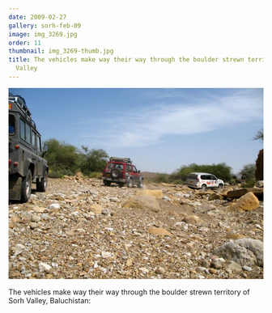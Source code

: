 ```yaml
---
date: 2009-02-27
gallery: sorh-feb-09
image: img_3269.jpg
order: 11
thumbnail: img_3269-thumb.jpg
title: The vehicles make way their way through the boulder strewn territory of Sorh
  Valley
---
```


![The vehicles make way their way through the boulder strewn territory of Sorh Valley](./img_3269.jpg)

The vehicles make way their way through the boulder strewn territory of Sorh Valley, Baluchistan: